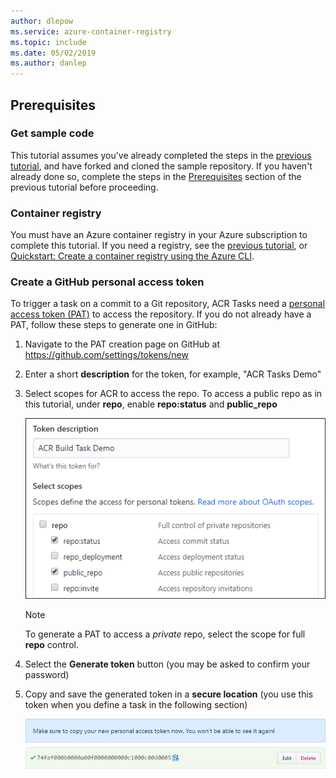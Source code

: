 ```yaml
---
author: dlepow
ms.service: azure-container-registry
ms.topic: include
ms.date: 05/02/2019
ms.author: danlep
---
```

## Prerequisites

### Get sample code

This tutorial assumes you've already completed the steps in the [previous tutorial](../articles/container-registry/container-registry-tutorial-quick-task.md), and have forked and cloned the sample repository. If you haven't already done so, complete the steps in the [Prerequisites](../articles/container-registry/container-registry-tutorial-quick-task.md#prerequisites) section of the previous tutorial before proceeding.

### Container registry

You must have an Azure container registry in your Azure subscription to complete this tutorial. If you need a registry, see the [previous tutorial](../articles/container-registry/container-registry-tutorial-quick-task.md), or [Quickstart: Create a container registry using the Azure CLI](../articles/container-registry/container-registry-get-started-azure-cli.md).

### Create a GitHub personal access token

To trigger a task on a commit to a Git repository, ACR Tasks need a [personal access token (PAT)](../articles/container-registry/container-registry-tasks-overview.md#personal-access-token) to access the repository. If you do not already have a PAT, follow these steps to generate one in GitHub:

1. Navigate to the PAT creation page on GitHub at https://github.com/settings/tokens/new
1. Enter a short **description** for the token, for example, "ACR Tasks Demo"
1. Select scopes for ACR to access the repo. To access a public repo as in this tutorial, under **repo**, enable **repo:status** and **public_repo**

   ![Screenshot of the Personal Access Token generation page in GitHub][build-task-01-new-token]

   > [!NOTE]
   > To generate a PAT to access a *private* repo, select the scope for full **repo** control.

1. Select the **Generate token** button (you may be asked to confirm your password)
1. Copy and save the generated token in a **secure location** (you use this token when you define a task in the following section)

   ![Screenshot of the generated Personal Access Token in GitHub][build-task-02-generated-token]

<!-- Images -->
[build-task-01-new-token]: ./media/container-registry-task-tutorial-prereq/build-task-01-new-token.png
[build-task-02-generated-token]: ./media/container-registry-task-tutorial-prereq/build-task-02-generated-token.png
